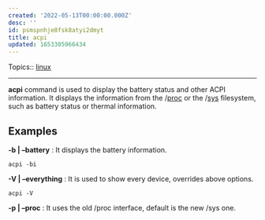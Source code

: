 ```yaml
---
created: '2022-05-13T00:00:00.000Z'
desc: ''
id: psmspnhje8fsk8atyi2dmyt
title: acpi
updated: 1653305966434
---
```

   
Topics::  [linux](../topics/linux.md)   
   
   
---   
   
**acpi** command is used to display the battery status and other ACPI information. It displays the information from the /[proc](../devlog/proc.md) or the /[sys](/not_created.md) filesystem, such as battery status or thermal information.   
   
## Examples   
   
**-b | –battery** : It displays the battery information.   
   
```
acpi -bi
```
   
   
**-V | –everything** : It is used to show every device, overrides above options.   
   
```
acpi -V
```
   
   
**-p | –proc** : It uses the old /proc interface, default is the new /sys one.